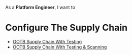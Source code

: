 As a **Platform Engineer**, I want to
# Configure The Supply Chain

- [OOTB Supply Chain With Testing](./supply-chain-testing.md)
- [OOTB Supply Chain With Testing & Scanning](./supply-chain-scanning.md)
